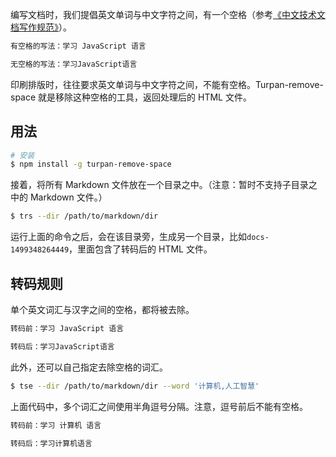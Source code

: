 编写文档时，我们提倡英文单词与中文字符之间，有一个空格（参考[《中文技术文档写作规范》](https://github.com/ruanyf/document-style-guide/blob/master/docs/text.md)）。

```markdown
有空格的写法：学习 JavaScript 语言

无空格的写法：学习JavaScript语言
```

印刷排版时，往往要求英文单词与中文字符之间，不能有空格。Turpan-remove-space 就是移除这种空格的工具，返回处理后的 HTML 文件。

## 用法

```bash
# 安装
$ npm install -g turpan-remove-space
```

接着，将所有 Markdown 文件放在一个目录之中。（注意：暂时不支持子目录之中的 Markdown 文件。）

```bash
$ trs --dir /path/to/markdown/dir
```

运行上面的命令之后，会在该目录旁，生成另一个目录，比如`docs-1499348264449`，里面包含了转码后的 HTML 文件。

## 转码规则

单个英文词汇与汉字之间的空格，都将被去除。

```markdown
转码前：学习 JavaScript 语言

转码后：学习JavaScript语言
```

此外，还可以自己指定去除空格的词汇。

```bash
$ tse --dir /path/to/markdown/dir --word '计算机,人工智慧'
```

上面代码中，多个词汇之间使用半角逗号分隔。注意，逗号前后不能有空格。

```markdown
转码前：学习 计算机 语言

转码后：学习计算机语言
```


